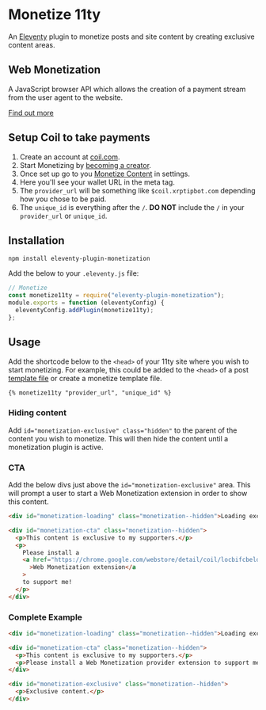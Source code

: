 # Monetize 11ty

An [Eleventy](https://www.11ty.dev/) plugin to monetize posts and site content by creating exclusive content areas.

## Web Monetization

A JavaScript browser API which allows the creation of a payment stream from the user agent to the website.

[Find out more](https://webmonetization.org/)

## Setup Coil to take payments

1. Create an account at [coil.com](https://coil.com/).
2. Start Monetizing by [becoming a creator](https://coil.com/creator).
3. Once set up go to you [Monetize Content](https://coil.com/settings/monetize) in settings.
4. Here you'll see your wallet URL in the meta tag.
5. The `provider_url` will be something like `$coil.xrptipbot.com` depending how you chose to be paid.
6. The `unique_id` is everything after the `/`. **DO NOT** include the `/` in your `provider_url` or `unique_id`.

## Installation

`npm install eleventy-plugin-monetization`

Add the below to your `.eleventy.js` file:

```javascript
// Monetize
const monetize11ty = require("eleventy-plugin-monetization");
module.exports = function (eleventyConfig) {
  eleventyConfig.addPlugin(monetize11ty);
};
```

## Usage

Add the shortcode below to the `<head>` of your 11ty site where you wish to start monetizing. For example, this could be added to the `<head>` of a post [template file](https://www.11ty.dev/docs/data/) or create a monetize template file.

```html
{% monetize11ty "provider_url", "unique_id" %}
```

### Hiding content

Add `id="monetization-exclusive" class="hidden"` to the parent of the content you wish to monetize. This will then hide the content until a monetization plugin is active.

### CTA

Add the below divs just above the `id="monetization-exclusive"` area. This will prompt a user to start a Web Monetization extension in order to show this content.

```html
<div id="monetization-loading" class="monetization--hidden">Loading exclusive content...</div>

<div id="monetization-cta" class="monetization--hidden">
  <p>This content is exclusive to my supporters.</p>
  <p>
    Please install a
    <a href="https://chrome.google.com/webstore/detail/coil/locbifcbeldmnphbgkdigjmkbfkhbnca?hl=en" target="_blank"
      >Web Monetization extension</a
    >
    to support me!
  </p>
</div>
```

### Complete Example

```html
<div id="monetization-loading" class="monetization--hidden">Loading exclusive content...</div>

<div id="monetization-cta" class="monetization--hidden">
  <p>This content is exclusive to my supporters.</p>
  <p>Please install a Web Monetization provider extension to support me!</p>
</div>

<div id="monetization-exclusive" class="monetization--hidden">
  <p>Exclusive content.</p>
</div>
```
